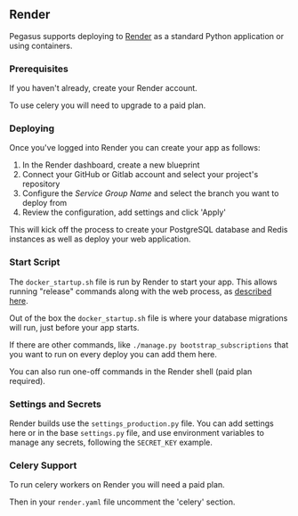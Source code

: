 ## Render

Pegasus supports deploying to [Render](https://render.com/) as a standard Python application or using containers.

### Prerequisites

If you haven't already, create your Render account.

To use celery you will need to upgrade to a paid plan.

### Deploying

Once you've logged into Render you can create your app as follows:

1. In the Render dashboard, create a new blueprint
2. Connect your GitHub or Gitlab account and select your project's repository
3. Configure the *Service Group Name* and select the branch you want to deploy from
4. Review the configuration, add settings and click 'Apply'

This will kick off the process to create your PostgreSQL database and Redis instances as well
as deploy your web application.

### Start Script

The `docker_startup.sh` file is run by Render to start your app.
This allows running "release" commands along with the web process, as [described here](https://community.render.com/t/release-command-for-db-migrations/247/2).

Out of the box the `docker_startup.sh` file is where your database migrations will run,
just before your app starts.

If there are other commands, like `./manage.py bootstrap_subscriptions` that you want to run on every deploy you can add them here.

You can also run one-off commands in the Render shell (paid plan required).

### Settings and Secrets

Render builds use the `settings_production.py` file.
You can add settings here or in the base `settings.py` file, and use environment variables to manage any secrets,
following the `SECRET_KEY` example.

### Celery Support

To run celery workers on Render you will need a paid plan.

Then in your `render.yaml` file uncomment the 'celery' section.
